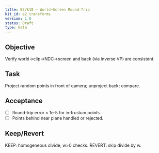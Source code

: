 ```yaml
---
title: E2/k18 — World↔Screen Round‑Trip
kit_id: e2_transforms
version: 1.0
status: Draft
type: kata
---
```

## Objective
Verify world→clip→NDC→screen and back (via inverse VP) are consistent.
## Task
Project random points in front of camera; unproject back; compare.
## Acceptance
- [ ] Round‑trip error < 1e‑5 for in‑frustum points.
- [ ] Points behind near plane handled or rejected.
## Keep/Revert
KEEP: homogeneous divide; w>0 checks. REVERT: skip divide by w.